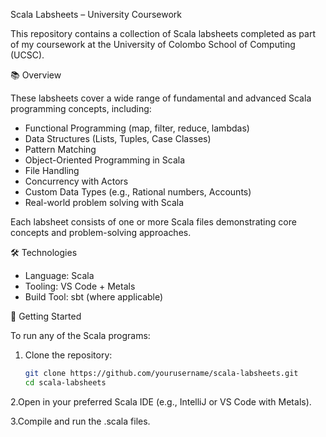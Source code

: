 Scala Labsheets – University Coursework

This repository contains a collection of Scala labsheets completed as part of my coursework at the University of Colombo School of Computing (UCSC).

📚 Overview

These labsheets cover a wide range of fundamental and advanced Scala programming concepts, including:

- Functional Programming (map, filter, reduce, lambdas)
- Data Structures (Lists, Tuples, Case Classes)
- Pattern Matching
- Object-Oriented Programming in Scala
- File Handling
- Concurrency with Actors
- Custom Data Types (e.g., Rational numbers, Accounts)
- Real-world problem solving with Scala

Each labsheet consists of one or more Scala files demonstrating core concepts and problem-solving approaches.

🛠️ Technologies

- Language: Scala
- Tooling:  VS Code + Metals
- Build Tool: sbt (where applicable)

🚀 Getting Started

To run any of the Scala programs:

1. Clone the repository:
   ```bash
   git clone https://github.com/yourusername/scala-labsheets.git
   cd scala-labsheets
2.Open in your preferred Scala IDE (e.g., IntelliJ or VS Code with Metals).

3.Compile and run the .scala files.


